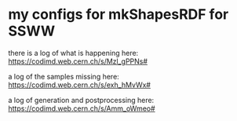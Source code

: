 # my configs for mkShapesRDF for SSWW

there is a log of what is happening here:
https://codimd.web.cern.ch/s/Mzl_gPPNs#

a log of the samples missing here:
https://codimd.web.cern.ch/s/exh_hMvWx#

a log of generation and postprocessing here:
https://codimd.web.cern.ch/s/Amm_oWmeo#
